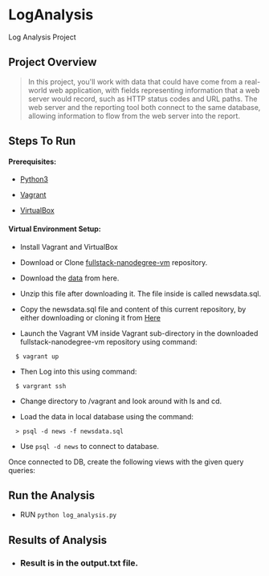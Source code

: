 # LogAnalysis

Log Analysis Project

## Project Overview
>In this project, you'll work with data that could have come from a real-world web application, with fields representing information that a web server would record, such as HTTP status codes and URL paths. The web server and the reporting tool both connect to the same database, allowing information to flow from the web server into the report.

## Steps To Run

#### Prerequisites:

  * [Python3](https://www.python.org/)
  
  * [Vagrant](https://www.vagrantup.com/)
  
  * [VirtualBox](https://www.virtualbox.org/)
  
#### Virtual Environment Setup:
  
  * Install Vagrant and VirtualBox
  
  * Download or Clone [fullstack-nanodegree-vm](https://github.com/udacity/fullstack-nanodegree-vm) repository.
  
  * Download the [data](https://d17h27t6h515a5.cloudfront.net/topher/2016/August/57b5f748_newsdata/newsdata.zip) from here.
  
  * Unzip this file after downloading it. The file inside is called newsdata.sql.
  
  * Copy the newsdata.sql file and content of this current repository, by either downloading or cloning it from
  [Here](https://github.com/rambo255/LogAnalysis)
  
  * Launch the Vagrant VM inside Vagrant sub-directory in the downloaded fullstack-nanodegree-vm repository using command:
  ```
    $ vagrant up
  ```
  
  * Then Log into this using command:
  ```
    $ vargrant ssh
  ```
  
  * Change directory to /vagrant and look around with ls and cd.
  
  * Load the data in local database using the command:
  ```
    > psql -d news -f newsdata.sql
  ```
  
  * Use `psql -d news` to connect to database.
  
  Once connected to DB, create the following views with the given query queries:

## Run the Analysis
 *  RUN `python log_analysis.py`
 
 ## Results of Analysis
 * ###  Result is in the output.txt file.

